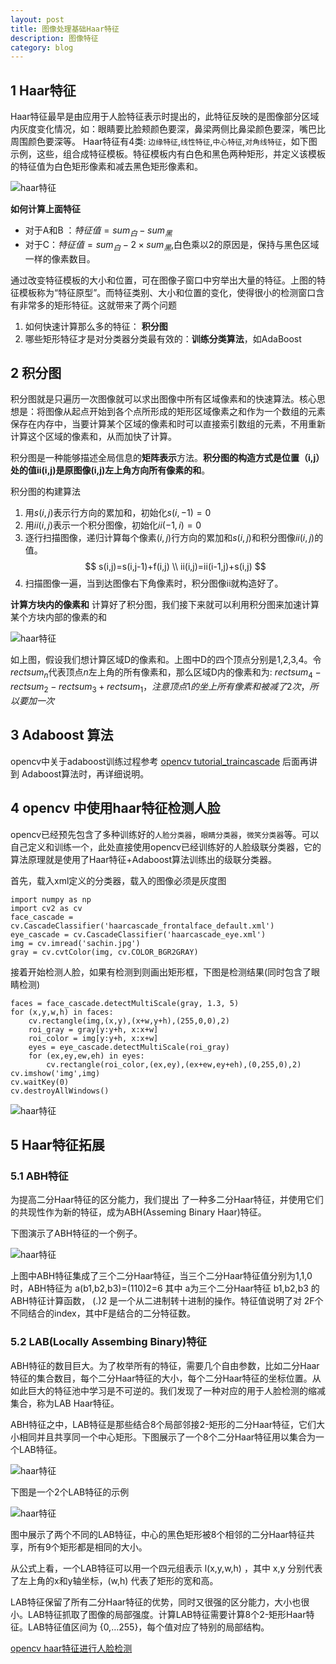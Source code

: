 ```yaml
---
layout: post
title: 图像处理基础Haar特征
description: 图像特征
category: blog
---
```


## 1 Haar特征

Haar特征最早是由应用于人脸特征表示时提出的，此特征反映的是图像部分区域内灰度变化情况，如：眼睛要比脸颊颜色要深，鼻梁两侧比鼻梁颜色要深，嘴巴比周围颜色要深等。
Haar特征有4类: `边缘特征`,`线性特征`,`中心特征`,`对角线特征`，如下图示例，这些，组合成特征模板。特征模板内有白色和黑色两种矩形，并定义该模板的特征值为白色矩形像素和减去黑色矩形像素和。

![haar特征](/images/blog/haar_1.jpg)

**如何计算上面特征**

+ 对于A和B ：$特征值=sum _白-sum_黑$
+ 对于C：$特征值=sum _白-2\times sum_黑$,白色乘以2的原因是，保持与黑色区域一样的像素数目。

通过改变特征模板的大小和位置，可在图像子窗口中穷举出大量的特征。上图的特征模板称为“特征原型”。而特征类别、大小和位置的变化，使得很小的检测窗口含有非常多的矩形特征。这就带来了两个问题
1. 如何快速计算那么多的特征： **积分图**
2. 哪些矩形特征才是对分类器分类最有效的：**训练分类算法**，如AdaBoost

## 2 积分图

积分图就是只遍历一次图像就可以求出图像中所有区域像素和的快速算法。核心思想是：将图像从起点开始到各个点所形成的矩形区域像素之和作为一个数组的元素保存在内存中，当要计算某个区域的像素和时可以直接索引数组的元素，不用重新计算这个区域的像素和，从而加快了计算。

积分图是一种能够描述全局信息的**矩阵表示**方法。**积分图的构造方式是位置（i,j）处的值ii(i,j)是原图像(i,j)左上角方向所有像素的和**。

积分图的构建算法
1. 用$s(i,j)$表示行方向的累加和，初始化$s(i,-1)=0$
2. 用$ii(i,j)$表示一个积分图像，初始化$ii(-1,i)=0$
3. 逐行扫描图像，递归计算每个像素$(i,j)$行方向的累加和$s(i,j)$和积分图像$ii(i,j)$的值。
$$
s(i,j)=s(i,j-1)+f(i,j) \\
ii(i,j)=ii(i-1,j)+s(i,j)
$$
4. 扫描图像一遍，当到达图像右下角像素时，积分图像ii就构造好了。

**计算方块内的像素和**
计算好了积分图，我们接下来就可以利用积分图来加速计算某个方块内部的像素的和

![haar特征](/images/blog/haar_2.jpg)

如上图，假设我们想计算区域D的像素和。上图中D的四个顶点分别是1,2,3,4。令$rectsum_n$代表顶点$n$左上角的所有像素和，那么区域D内的像素和为: $rectsum_4-rectsum_2-rectsum_3+rectsum_1，注意顶点1的坐上所有像素和被减了2次，所以要加一次$


## 3 Adaboost 算法

opencv中关于adaboost训练过程参考 [opencv tutorial_traincascade](https://docs.opencv.org/3.3.0/dc/d88/tutorial_traincascade.html)
后面再讲到 Adaboost算法时，再详细说明。

## 4 opencv 中使用haar特征检测人脸

opencv已经预先包含了多种训练好的`人脸分类器`，`眼睛分类器`，`微笑分类器`等。可以自己定义和训练一个，此处直接使用opencv已经训练好的人脸级联分类器，它的算法原理就是使用了Haar特征+Adaboost算法训练出的级联分类器。

首先，载入xml定义的分类器，载入的图像必须是灰度图
```
import numpy as np
import cv2 as cv
face_cascade = cv.CascadeClassifier('haarcascade_frontalface_default.xml')
eye_cascade = cv.CascadeClassifier('haarcascade_eye.xml')
img = cv.imread('sachin.jpg')
gray = cv.cvtColor(img, cv.COLOR_BGR2GRAY)
```
接着开始检测人脸，如果有检测到则画出矩形框，下图是检测结果(同时包含了眼睛检测)

```
faces = face_cascade.detectMultiScale(gray, 1.3, 5)
for (x,y,w,h) in faces:
    cv.rectangle(img,(x,y),(x+w,y+h),(255,0,0),2)
    roi_gray = gray[y:y+h, x:x+w]
    roi_color = img[y:y+h, x:x+w]
    eyes = eye_cascade.detectMultiScale(roi_gray)
    for (ex,ey,ew,eh) in eyes:
        cv.rectangle(roi_color,(ex,ey),(ex+ew,ey+eh),(0,255,0),2)
cv.imshow('img',img)
cv.waitKey(0)
cv.destroyAllWindows()
```

![haar特征](/images/blog/haar_3.jpg)


## 5 Haar特征拓展
### 5.1 ABH特征

为提高二分Haar特征的区分能力，我们提出 了一种多二分Haar特征，并使用它们的共现性作为新的特征，成为ABH(Asseming Binary Haar)特征。

下图演示了ABH特征的一个例子。

![haar特征](/images/blog/haar_4.jpg)

上图中ABH特征集成了三个二分Haar特征，当三个二分Haar特征值分别为1,1,0时，ABH特征为 a(b1,b2,b3)=(110)2=6
其中 a为三个二分Haar特征 b1,b2,b3 的ABH特征计算函数， (.)2 是一个从二进制转十进制的操作。特征值说明了对 2F个不同结合的index，其中F是结合的二分特征数。


### 5.2 LAB(Locally Assembing Binary)特征

ABH特征的数目巨大。为了枚举所有的特征，需要几个自由参数，比如二分Haar特征的集合数目，每个二分Haar特征的大小，每个二分Haar特征的坐标位置。从如此巨大的特征池中学习是不可逆的。我们发现了一种对应的用于人脸检测的缩减集合，称为LAB Haar特征。

ABH特征之中，LAB特征是那些结合8个局部邻接2-矩形的二分Haar特征，它们大小相同并且共享同一个中心矩形。下图展示了一个8个二分Haar特征用以集合为一个LAB特征。

![haar特征](/images/blog/haar_5.jpg)

下图是一个2个LAB特征的示例

![haar特征](/images/blog/haar_6.jpg)

图中展示了两个不同的LAB特征，中心的黑色矩形被8个相邻的二分Haar特征共享，所有9个矩形都是相同的大小。

从公式上看，一个LAB特征可以用一个四元组表示 l(x,y,w,h) ，其中 x,y 分别代表了左上角的x和y轴坐标，(w,h) 代表了矩形的宽和高。

LAB特征保留了所有二分Haar特征的优势，同时又很强的区分能力，大小也很小。LAB特征抓取了图像的局部强度。计算LAB特征需要计算8个2-矩形Haar特征。LAB特征值区间为 {0,…255}，每个值对应了特别的局部结构。


[opencv haar特征进行人脸检测](https://docs.opencv.org/3.4.3/d7/d8b/tutorial_py_face_detection.html)
